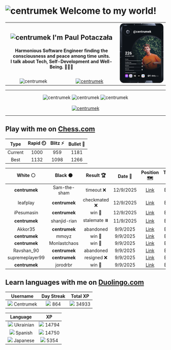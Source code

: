 <h1>
  <img
    src="https://emojis.slackmojis.com/emojis/images/1531849430/4246/blob-sunglasses.gif"
    width="30"
    alt="centrumek"
  />
  Welcome to my world!
</h1>

<table>
  <tbody>
    <tr>
      <td align="center" width="70%" colspan="2">
        <h2>
          <img
            src="https://raw.githubusercontent.com/MartinHeinz/MartinHeinz/master/wave.gif"
            width="30px"
            alt="centrumek"
          />
          I'm Paul Potaczała
        </h2>
        <h4>
          Harmonious Software Engineer finding the consciousness and peace among time units.
          <br/>
          I talk about Tech, Self-Development and Well-Being. 🌿🧘🚀
        </h4>
      </td>
      <td width="30%" rowspan="2">
        <a href="https://app.daily.dev/centrumek">
          <img
            src="./devcard.svg"
            alt="centrumek"
          />
        </a>
      </td>
    </tr>
    <tr align="center">
      <td>
        <img
          src="https://komarev.com/ghpvc/?username=centrumek&label=visitors&color=0e75b6&style=flat"
          alt="centrumek"
        >
      </td>
      <td>
        <a href="https://stackoverflow.com/users/14496012/centrumek">
          <img
            src="https://stackoverflow.com/users/flair/14496012.png?theme=dark"
            alt="centrumek"
          >
        </a>
      </td>
    </tr>
  </tbody>
</table>

---
<div align="center">
  <img 
    src="https://github-readme-stats.vercel.app/api?username=centrumek&show_icons=true&count_private=true&theme=dark&hide_border=true&hide=issues,contribs&bg_color=00000000"
    alt="centrumek"
  />
  <img
    src="https://github-readme-stats.vercel.app/api/top-langs/?username=centrumek&layout=compact&hide_border=true&theme=dark&bg_color=00000000&langs_count=6&exclude_repo=air-statistic-app"
    alt="centrumek"
  />
  <img 
    src="https://github-readme-streak-stats.herokuapp.com?user=centrumek&theme=dark&hide_border=true&background=FFFFFF00"
    alt="centrumek"
  />
  <br/>
  <br/>
  <a href="https://www.buymeacoffee.com/centrumek">
    <img
      src="https://cdn.buymeacoffee.com/buttons/v2/default-orange.png"
      height="50"
      width="210"
      alt="centrumek"
    />
  </a>
</div>

---

## Play with me on [Chess.com](https://www.chess.com/member/centrumek)

<div align="center">
<!--START_SECTION:chessStats-->
<!-- Automatically generated with https://github.com/Balastrong/chess-stats-action -->

| Type | Rapid ⏲️ | Blitz ⚡ | Bullet 🔫 |
|:---:|:---:|:---:|:---:|
| Current | 1000 | 959 | 1181 |
| Best | 1132 | 1098 | 1266 |

| White ⚪ | Black ⚫ | Result 🏆 | Date 📅 | Position 🗺️ | Type 🕕 |
|:---:|:---:|:---:|:---:|:---:|:---:|
| **centrumek** | Sam-the-sham | timeout ❌ | 12/9/2025 | <a href="http://www.ee.unb.ca/cgi-bin/tervo/fen.pl?select=8/8/3p4/8/2pkp3/1r6/8/3K4 w - - 2 57">Link</a> | Blitz |
| leafplay | **centrumek** | checkmated ❌ | 12/9/2025 | <a href="http://www.ee.unb.ca/cgi-bin/tervo/fen.pl?select=rnbq1b1r/ppp1pQ2/3pBp2/kP1P3p/P1N3p1/2P1P3/5PPP/RNB1K2R b KQ - 2 15">Link</a> | Blitz |
| iPesumasin | **centrumek** | win 🥇 | 12/9/2025 | <a href="http://www.ee.unb.ca/cgi-bin/tervo/fen.pl?select=5r2/7k/3p4/p1p1p2p/P1Pn3q/3P1P1P/2K1QP1R/8 w - - 4 32">Link</a> | Blitz |
| **centrumek** | shanjid-rian | stalemate ⏸️ | 11/9/2025 | <a href="http://www.ee.unb.ca/cgi-bin/tervo/fen.pl?select=7k/8/5KQ1/8/8/8/8/8 b - - 5 81">Link</a> | Blitz |
| Akkor35 | **centrumek** | abandoned  | 9/9/2025 | <a href="http://www.ee.unb.ca/cgi-bin/tervo/fen.pl?select=r3kb1B/4qp2/4b2p/pp1pQ2p/2p1PP2/1P5P/P1PP2P1/R3K2R b KQq - 1 21">Link</a> | Blitz |
| **centrumek** | mmoyz | win 🥇 | 9/9/2025 | <a href="http://www.ee.unb.ca/cgi-bin/tervo/fen.pl?select=3r1rk1/6Qp/6p1/1p1p1pP1/qP2pPn1/P3P3/1B4R1/4R1K1 b - - 1 29">Link</a> | Blitz |
| **centrumek** | Monlastchaos | win 🥇 | 9/9/2025 | <a href="http://www.ee.unb.ca/cgi-bin/tervo/fen.pl?select=8/8/8/8/8/5K2/6Q1/7k b - - 10 61">Link</a> | Blitz |
| Ravshan_90 | **centrumek** | abandoned  | 9/9/2025 | <a href="http://www.ee.unb.ca/cgi-bin/tervo/fen.pl?select=8/p1p1k2B/1p1p4/6bp/3P2p1/2P2PP1/PP5P/R4RK1 b - - 0 27">Link</a> | Blitz |
| supremeplayer99 | **centrumek** | resigned ❌ | 9/9/2025 | <a href="http://www.ee.unb.ca/cgi-bin/tervo/fen.pl?select=rnb1kb1r/pp2p3/2pB1p1n/3p3p/3P2pN/P1N1P2P/1PP2PP1/R2QKB1R b KQkq - 0 10">Link</a> | Blitz |
| **centrumek** | jorodrbr | win 🥇 | 9/9/2025 | <a href="http://www.ee.unb.ca/cgi-bin/tervo/fen.pl?select=4R1k1/5p1p/1p4pB/p5P1/PbP4r/1P6/2K5/8 b - - 2 40">Link</a> | Blitz |

<!--END_SECTION:chessStats-->
</div>

## Learn languages with me on [Duolingo.com](https://www.duolingo.com/profile/Centrumek)

<div align="center">
<!--START_SECTION:duolingoStats-->
<!-- Automatically generated with https://github.com/centrumek/duolingo-readme-stats-->

| Username | Day Streak | Total XP |
|:---:|:---:|:---:|
| <img src="https://raw.githubusercontent.com/centrumek/duolingo-readme-stats/main/assets/duolingo.png" height="12"> Centrumek | <img src="https://raw.githubusercontent.com/centrumek/duolingo-readme-stats/main/assets/streakinactive.svg" height="12"> 864 | <img src="https://raw.githubusercontent.com/centrumek/duolingo-readme-stats/main/assets/xp.svg" height="12"> 34933 |

| Language | XP |
|:---:|:---:|
| <img src="https://raw.githubusercontent.com/centrumek/duolingo-readme-stats/main/assets/langs/ukrainian.svg" height="12"> Ukrainian | <img src="https://raw.githubusercontent.com/centrumek/duolingo-readme-stats/main/assets/xp.svg" height="12"> 14794 |
| <img src="https://raw.githubusercontent.com/centrumek/duolingo-readme-stats/main/assets/langs/spanish.svg" height="12"> Spanish | <img src="https://raw.githubusercontent.com/centrumek/duolingo-readme-stats/main/assets/xp.svg" height="12"> 14750 |
| <img src="https://raw.githubusercontent.com/centrumek/duolingo-readme-stats/main/assets/langs/japanese.svg" height="12"> Japanese | <img src="https://raw.githubusercontent.com/centrumek/duolingo-readme-stats/main/assets/xp.svg" height="12"> 5354 |

<!--END_SECTION:duolingoStats-->
</div>
<!--
**centrumek/centrumek** is a ✨ _special_ ✨ repository because its `README.md` (this file) appears on your GitHub profile.

Here are some ideas to get you started:

- 🔭 I’m currently working on ...
- 🌱 I’m currently learning ...
- 👯 I’m looking to collaborate on ...
- 🤔 I’m looking for help with ...
- 💬 Ask me about ...
- 📫 How to reach me: ...
- 😄 Pronouns: ...
- ⚡ Fun fact: ...
-->
